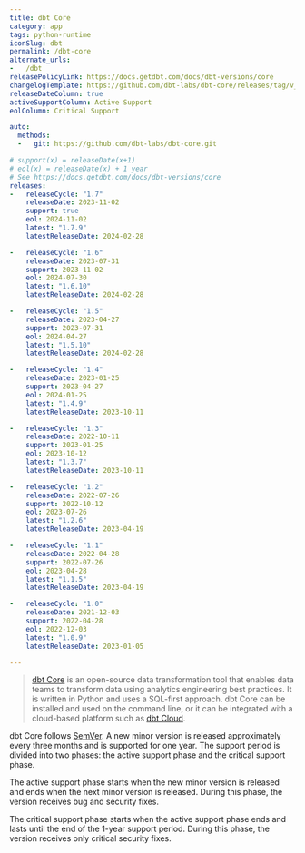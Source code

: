 ```yaml
---
title: dbt Core
category: app
tags: python-runtime
iconSlug: dbt
permalink: /dbt-core
alternate_urls:
-   /dbt
releasePolicyLink: https://docs.getdbt.com/docs/dbt-versions/core
changelogTemplate: https://github.com/dbt-labs/dbt-core/releases/tag/v__LATEST__
releaseDateColumn: true
activeSupportColumn: Active Support
eolColumn: Critical Support

auto:
  methods:
  -   git: https://github.com/dbt-labs/dbt-core.git

# support(x) = releaseDate(x+1)
# eol(x) = releaseDate(x) + 1 year
# See https://docs.getdbt.com/docs/dbt-versions/core
releases:
-   releaseCycle: "1.7"
    releaseDate: 2023-11-02
    support: true
    eol: 2024-11-02
    latest: "1.7.9"
    latestReleaseDate: 2024-02-28

-   releaseCycle: "1.6"
    releaseDate: 2023-07-31
    support: 2023-11-02
    eol: 2024-07-30
    latest: "1.6.10"
    latestReleaseDate: 2024-02-28

-   releaseCycle: "1.5"
    releaseDate: 2023-04-27
    support: 2023-07-31
    eol: 2024-04-27
    latest: "1.5.10"
    latestReleaseDate: 2024-02-28

-   releaseCycle: "1.4"
    releaseDate: 2023-01-25
    support: 2023-04-27
    eol: 2024-01-25
    latest: "1.4.9"
    latestReleaseDate: 2023-10-11

-   releaseCycle: "1.3"
    releaseDate: 2022-10-11
    support: 2023-01-25
    eol: 2023-10-12
    latest: "1.3.7"
    latestReleaseDate: 2023-10-11

-   releaseCycle: "1.2"
    releaseDate: 2022-07-26
    support: 2022-10-12
    eol: 2023-07-26
    latest: "1.2.6"
    latestReleaseDate: 2023-04-19

-   releaseCycle: "1.1"
    releaseDate: 2022-04-28
    support: 2022-07-26
    eol: 2023-04-28
    latest: "1.1.5"
    latestReleaseDate: 2023-04-19

-   releaseCycle: "1.0"
    releaseDate: 2021-12-03
    support: 2022-04-28
    eol: 2022-12-03
    latest: "1.0.9"
    latestReleaseDate: 2023-01-05

---
```


> [dbt Core](https://getdbt.com/) is an open-source data transformation tool that enables data
> teams to transform data using analytics engineering best practices. It is written in Python and
> uses a SQL-first approach. dbt Core can be installed and used on the command line, or it can be
> integrated with a cloud-based platform such as [dbt Cloud](https://www.getdbt.com/product/dbt-cloud).

dbt Core follows [SemVer](https://semver.org/). A new minor version is released approximately every
three months and is supported for one year. The support period is divided into two phases: the active
support phase and the critical support phase.

The active support phase starts when the new minor version is released and ends when the next minor
version is released. During this phase, the version receives bug and security fixes.

The critical support phase starts when the active support phase ends and lasts until the end of the
1-year support period. During this phase, the version receives only critical security fixes.
